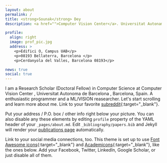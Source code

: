 ```yaml
---
layout: about
permalink: /
title: <strong>Sounak</strong> Dey
description: <a href="">Computer Vision Center</a>. Universitat Autonama de Barcelona, Barcelona, Spain.  (+34)93 581 18 28. 

profile:
  align: right
  image: prof_pic.jpg
  address: >
    <p>Edifici O, Campus UAB</p>
    <p>08193 Bellaterra, Barcelona </p>
    <p>Cerdanyola del Valles, Barcelona 08193</p>

news: true
social: true
---
```


I am a Research Scholar (Doctoral Fellow) in Computer Science at Computer Vision Center , Universitat Autonoma de Barcelona , Barcelona, Spain. A enthusiastic programmer and a ML/VISION reasearcher. Let's start scrolling and learn more about me. Link to your favorite [subreddit](http://reddit.com){:target="\_blank"}. 

Put your address / P.O. box / other info right below your picture. You can also disable any these elements by editing `profile` property of the YAML header of your `_pages/about.md`. Edit `_bibliography/papers.bib` and Jekyll will render your [publications page](/al-folio/publications/) automatically.

Link to your social media connections, too. This theme is set up to use [Font Awesome icons](http://fortawesome.github.io/Font-Awesome/){:target="\_blank"} and [Academicons](https://jpswalsh.github.io/academicons/){:target="\_blank"}, like the ones below. Add your Facebook, Twitter, LinkedIn, Google Scholar, or just disable all of them.
